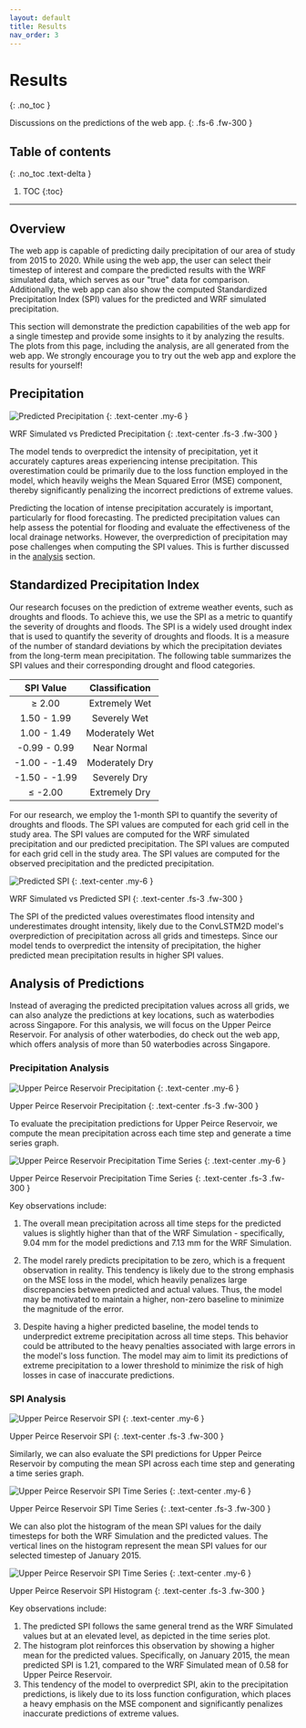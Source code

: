 ```yaml
---
layout: default
title: Results
nav_order: 3
---
```


# Results
{: .no_toc }

Discussions on the predictions of the web app.
{: .fs-6 .fw-300 }

## Table of contents
{: .no_toc .text-delta }

1. TOC
{:toc}

---

## Overview

The web app is capable of predicting daily precipitation of our area of study from 2015 to 2020. While using the web app, the user can select their timestep of interest and compare the predicted results with the WRF simulated data, which serves as our "true" data for comparison. Additionally, the web app can also show the computed Standardized Precipitation Index (SPI) values for the predicted and WRF simulated precipitation.

This section will demonstrate the prediction capabilities of the web app for a single timestep and provide some insights to it by analyzing the results. The plots from this page, including the analysis, are all generated from the web app. We strongly encourage you to try out the web app and explore the results for yourself!

## Precipitation

![Predicted Precipitation](../../assets/images/predicted_prcp.png)
{: .text-center .my-6 }

WRF Simulated vs Predicted Precipitation
{: .text-center .fs-3 .fw-300 }

The model tends to overpredict the intensity of precipitation, yet it accurately captures areas experiencing intense precipitation. This overestimation could be primarily due to the loss function employed in the model, which heavily weighs the Mean Squared Error (MSE) component, thereby significantly penalizing the incorrect predictions of extreme values.

Predicting the location of intense precipitation accurately is important, particularly for flood forecasting. The predicted precipitation values can help assess the potential for flooding and evaluate the effectiveness of the local drainage networks. However, the overprediction of precipitation may pose challenges when computing the SPI values. This is further discussed in the [analysis](#analysis-of-predictions) section.

## Standardized Precipitation Index

Our research focuses on the prediction of extreme weather events, such as droughts and floods. To achieve this, we use the SPI as a metric to quantify the severity of droughts and floods. The SPI is a widely used drought index that is used to quantify the severity of droughts and floods. It is a measure of the number of standard deviations by which the precipitation deviates from the long-term mean precipitation. The following table summarizes the SPI values and their corresponding drought and flood categories.

| SPI Value     | Classification |
|:-------------:|:--------------:|
| ≥ 2.00        | Extremely Wet  |
| 1.50 - 1.99   | Severely Wet   |
| 1.00 - 1.49   | Moderately Wet |
| -0.99 - 0.99  | Near Normal    |
| -1.00 - -1.49 | Moderately Dry |
| -1.50 - -1.99 | Severely Dry   |
| ≤ -2.00       | Extremely Dry  |

For our research, we employ the 1-month SPI to quantify the severity of droughts and floods. The SPI values are computed for each grid cell in the study area. The SPI values are computed for the WRF simulated precipitation and our predicted precipitation. The SPI values are computed for each grid cell in the study area. The SPI values are computed for the observed precipitation and the predicted precipitation.

![Predicted SPI](../../assets/images/predicted_spi.png)
{: .text-center .my-6 }

WRF Simulated vs Predicted SPI
{: .text-center .fs-3 .fw-300 }

The SPI of the predicted values overestimates flood intensity and underestimates drought intensity, likely due to the ConvLSTM2D model's overprediction of precipitation across all grids and timesteps. Since our model tends to overpredict the intensity of precipitation, the higher predicted mean precipitation results in higher SPI values.

## Analysis of Predictions

Instead of averaging the predicted precipitation values across all grids, we can also analyze the predictions at key locations, such as waterbodies across Singapore. For this analysis, we will focus on the Upper Peirce Reservoir. For analysis of other waterbodies, do check out the web app, which offers analysis of more than 50 waterbodies across Singapore.

### Precipitation Analysis

![Upper Peirce Reservoir Precipitation](../../assets/images/upper_peirce_reservoir_prcp.png)
{: .text-center .my-6 }

Upper Peirce Reservoir Precipitation
{: .text-center .fs-3 .fw-300 }

To evaluate the precipitation predictions for Upper Peirce Reservoir, we compute the mean precipitation across each time step and generate a time series graph.

![Upper Peirce Reservoir Precipitation Time Series](../../assets/images/timeseries_prcp.png)
{: .text-center .my-6 }

Upper Peirce Reservoir Precipitation Time Series
{: .text-center .fs-3 .fw-300 }

Key observations include:

1. The overall mean precipitation across all time steps for the predicted values is slightly higher than that of the WRF Simulation - specifically, 9.04 mm for the model predictions and 7.13 mm for the WRF Simulation.

2. The model rarely predicts precipitation to be zero, which is a frequent observation in reality. This tendency is likely due to the strong emphasis on the MSE loss in the model, which heavily penalizes large discrepancies between predicted and actual values. Thus, the model may be motivated to maintain a higher, non-zero baseline to minimize the magnitude of the error.

3. Despite having a higher predicted baseline, the model tends to underpredict extreme precipitation across all time steps. This behavior could be attributed to the heavy penalties associated with large errors in the model's loss function. The model may aim to limit its predictions of extreme precipitation to a lower threshold to minimize the risk of high losses in case of inaccurate predictions.

### SPI Analysis

![Upper Peirce Reservoir SPI](../../assets/images/upper_peirce_reservoir_spi.png)
{: .text-center .my-6 }

Upper Peirce Reservoir SPI
{: .text-center .fs-3 .fw-300 }

Similarly, we can also evaluate the SPI predictions for Upper Peirce Reservoir by computing the mean SPI across each time step and generating a time series graph.

![Upper Peirce Reservoir SPI Time Series](../../assets/images/timeseries_spi.png)
{: .text-center .my-6 }

Upper Peirce Reservoir SPI Time Series
{: .text-center .fs-3 .fw-300 }

We can also plot the histogram of the mean SPI values for the daily timesteps for both the WRF Simulation and the predicted values. The vertical lines on the histogram represent the mean SPI values for our selected timestep of January 2015.

![Upper Peirce Reservoir SPI Time Series](../../assets/images/histogram_spi.png)
{: .text-center .my-6 }

Upper Peirce Reservoir SPI Histogram
{: .text-center .fs-3 .fw-300 }

Key observations include:

1. The predicted SPI follows the same general trend as the WRF Simulated values but at an elevated level, as depicted in the time series plot.
2. The histogram plot reinforces this observation by showing a higher mean for the predicted values. Specifically, on January 2015, the mean predicted SPI is 1.21, compared to the WRF Simulated mean of 0.58 for Upper Peirce Reservoir.
3. This tendency of the model to overpredict SPI, akin to the precipitation predictions, is likely due to its loss function configuration, which places a heavy emphasis on the MSE component and significantly penalizes inaccurate predictions of extreme values.
